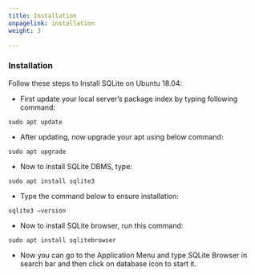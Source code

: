 ```yaml
---
title: Installation
onpagelink: installation
weight: 3

---
```


### Installation

Follow these steps to Install SQLite on Ubuntu 18.04:

- First update your local server’s package index by typing following command:
 
 ```
sudo apt update
```

- After updating, now upgrade your apt using below command:
 
 ```
sudo apt upgrade
```

- Now to install SQLite DBMS, type:
 
 ```
sudo apt install sqlite3
```

- Type the command below to ensure installation:
 
 ```
sqlite3 –version
```

- Now to install SQLite browser, run this command:
 
 ```
sudo apt install sqlitebrowser
```

- Now you can go to the Application Menu and type SQLite Browser in search bar and then click on database icon to start it.
 